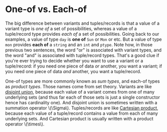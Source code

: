 # One-of vs. Each-of

The big difference between variants and tuples/records is that a value of
a variant type is *one of* a set of possibilities, whereas a value
of a tuple/record type provides *each of* a set of possibilities.
Going back to our examples, a value of type `day` is **one of**
`Sun` or `Mon` or etc.  But a value of type `mon` provides **each of**
a `string` and an `int` and `ptype`.  Note how, in those previous two sentences,
the word "or" is associated with variant types, and the word "and" is associated 
with tuple/record types.  That's a good clue if you're ever trying to decide
whether you want to use a variant or a tuple/record:  if you need one piece
of data *or* another, you want a variant; if you need one piece of data
*and* another, you want a tuple/record.

One-of types are more commonly known as *sum types*, and each-of types
as *product types*.  Those names come from set theory.  Variants are
like [disjoint union][disjun], because each value of a variant comes
from one of many underlying sets (and thus far each of those sets is
just a single constructor hence has cardinality one).  And disjoint
union is sometimes written with a summation operator \\(\Sigma\\).
Tuples/records are like [Cartesian product][cartprod], because each
value of a tuple/record contains a value from each of many underlying
sets.  And Cartesian product is usually written with a product operator
\\(\times\\).

[disjun]: https://en.wikipedia.org/wiki/Disjoint_union
[cartprod]: https://en.wikipedia.org/wiki/Cartesian_product